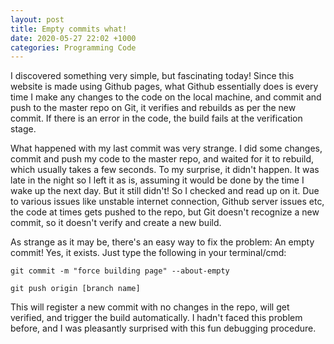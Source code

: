```yaml
---
layout: post
title: Empty commits what!
date: 2020-05-27 22:02 +1000
categories: Programming Code
---
```

I discovered something very simple, but fascinating today! Since this website is made using Github pages, what Github essentially does is every time I make any changes to the code on the local machine, and commit and push to the master repo on Git, it verifies and rebuilds as per the new commit. If there is an error in the code, the build fails at the verification stage. 

What happened with my last commit was very strange. I did some changes, commit and push my code to the master repo, and waited for it to rebuild, which usually takes a few seconds. To my surprise, it didn't happen. It was late in the night so I left it as is, assuming it would be done by the time I wake up the next day. But it still didn't! So I checked and read up on it. Due to various issues like unstable internet connection, Github server issues etc, the code at times gets pushed to the repo, but Git doesn't recognize a new commit, so it doesn't verify and create a new build. 

As strange as it may be, there's an easy way to fix the problem: An empty commit! Yes, it exists. Just type the following in your terminal/cmd:

```
git commit -m "force building page" --about-empty

git push origin [branch name]
```

This will register a new commit with no changes in the repo, will get verified, and trigger the build automatically. I hadn't faced this problem before, and I was pleasantly surprised with this fun debugging procedure. 